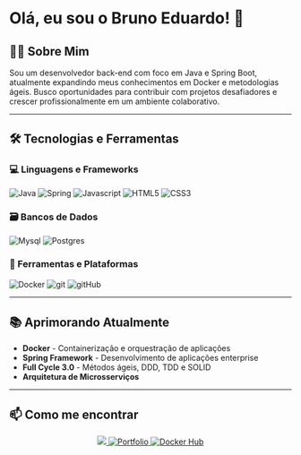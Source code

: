 # Olá, eu sou o Bruno Eduardo! 👋

## 👨‍💻 Sobre Mim

Sou um desenvolvedor back-end com foco em Java e Spring Boot, atualmente expandindo meus conhecimentos em Docker e metodologias ágeis. Busco oportunidades para contribuir com projetos desafiadores e crescer profissionalmente em um ambiente colaborativo.

---

## 🛠️ Tecnologias e Ferramentas

### 💻 Linguagens e Frameworks
<div style="display: inline_block">
  <img align="center" alt="Java" src="https://img.shields.io/badge/java-%23ED8B00.svg?style=for-the-badge&logo=openjdk&logoColor=white">
  <img align="center" alt="Spring" src="https://img.shields.io/badge/spring-%236DB33F.svg?style=for-the-badge&logo=spring&logoColor=white">
  <img align="center" alt="Javascript" src="https://img.shields.io/badge/JavaScript-F7DF1E?style=for-the-badge&logo=javascript&logoColor=black">
  <img align="center" alt="HTML5" src="https://img.shields.io/badge/HTML5-E34F26?style=for-the-badge&logo=html5&logoColor=white">
  <img align="center" alt="CSS3" src="https://img.shields.io/badge/CSS3-1572B6?style=for-the-badge&logo=css3&logoColor=white">
</div>

### 🗃️ Bancos de Dados
<div style="display: inline_block">
  <img align="center" alt="Mysql" src="https://img.shields.io/badge/MySQL-005C84?style=for-the-badge&logo=mysql&logoColor=white">
  <img align="center" alt="Postgres" src="https://img.shields.io/badge/PostgreSQL-316192?style=for-the-badge&logo=postgresql&logoColor=white">
</div>

### 🚀 Ferramentas e Plataformas
<div style="display: inline_block">
  <img align="center" alt="Docker" src="https://img.shields.io/badge/docker-%230db7ed.svg?style=for-the-badge&logo=docker&logoColor=white">
  <img align="center" alt="git" src="https://img.shields.io/badge/git-%23F05033.svg?style=for-the-badge&logo=git&logoColor=white">
  <img align="center" alt="gitHub" src="https://img.shields.io/badge/github-%23121011.svg?style=for-the-badge&logo=github&logoColor=white">
</div>

---

## 📚 Aprimorando Atualmente

- **Docker** - Containerização e orquestração de aplicações
- **Spring Framework** - Desenvolvimento de aplicações enterprise
- **Full Cycle 3.0** - Métodos ágeis, DDD, TDD e SOLID
- **Arquitetura de Microsserviços**

---

## 📫 Como me encontrar

<div align="center">
  <a href="https://www.linkedin.com/in/bruno-eduardo-53a0ba220/" target="_blank">
    <img src="https://img.shields.io/badge/LinkedIn-0077B5?style=for-the-badge&logo=linkedin&logoColor=white"/>
  </a> 
  <a href="https://bruno-portfolio-beta.netlify.app/" target="_blank">
    <img src="https://img.shields.io/badge/Portfólio-FF7139?style=for-the-badge&logo=Firefox-Browser&logoColor=white" alt="Portfolio"/>
  </a>
  <a href="https://hub.docker.com/u/brunoedubems" target="_blank">
    <img src="https://img.shields.io/badge/Docker Hub-2496ED?style=for-the-badge&logo=docker&logoColor=white" alt="Docker Hub"/>
  </a>
</div>
